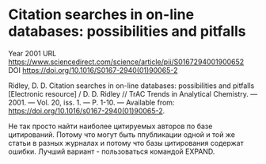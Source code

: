 # Citation searches in on-line databases: possibilities and pitfalls

Year 2001
URL https://www.sciencedirect.com/science/article/pii/S0167294001900652
DOI https://doi.org/10.1016/S0167-2940(01)90065-2

Ridley, D. D. Citation searches in on-line databases: possibilities and pitfalls [Electronic resource] / D. D. Ridley // TrAC Trends in Analytical Chemistry. — 2001. — Vol. 20, iss. 1. — P. 1-10. — Available from: https://doi.org/10.1016/s0167-2940(01)90065-2.

Не так просто найти наиболее цитируемых авторов по базе цитирований. Потому что могут быть ппубликации одной и той же статьи в разных журналах и потому что базы цитирования содержат ошибки. Лучший вариант - пользоваться командой EXPAND.